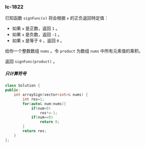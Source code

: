 ### lc-1822

已知函数 `signFunc(x)` 将会根据 `x` 的正负返回特定值：

- 如果 `x` 是正数，返回 `1` 。
- 如果 `x` 是负数，返回 `-1` 。
- 如果 `x` 是等于 `0` ，返回 `0` 。

给你一个整数数组 `nums` 。令 `product` 为数组 `nums` 中所有元素值的乘积。

返回 `signFunc(product)` 。



##### 只计算符号

```c++
class Solution {
public:
    int arraySign(vector<int>& nums) {
        int res=1;
        for(auto& num:nums){
            if(num<0)
                res*=-1;
            if(num==0)
                return 0;
        }
        return res;
    }
};
```

